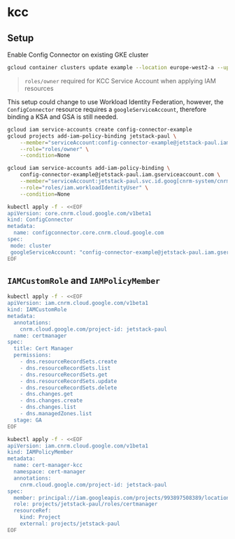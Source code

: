 # kcc

## Setup

Enable Config Connector on existing GKE cluster

```sh
gcloud container clusters update example --location europe-west2-a --update-addons=ConfigConnector=ENABLED
```

> `roles/owner` required for KCC Service Account when applying IAM resources

This setup could change to use Workload Identity Federation, however, the `ConfigConnector` resource requires a `googleServiceAccount`, therefore binding a KSA and GSA is still needed.

```sh
gcloud iam service-accounts create config-connector-example
gcloud projects add-iam-policy-binding jetstack-paul \
    --member="serviceAccount:config-connector-example@jetstack-paul.iam.gserviceaccount.com" \
    --role="roles/owner" \
    --condition=None

gcloud iam service-accounts add-iam-policy-binding \
    config-connector-example@jetstack-paul.iam.gserviceaccount.com \
    --member="serviceAccount:jetstack-paul.svc.id.goog[cnrm-system/cnrm-controller-manager]" \
    --role="roles/iam.workloadIdentityUser" \
    --condition=None
```

```sh
kubectl apply -f - <<EOF
apiVersion: core.cnrm.cloud.google.com/v1beta1
kind: ConfigConnector
metadata:
  name: configconnector.core.cnrm.cloud.google.com
spec:
 mode: cluster
 googleServiceAccount: "config-connector-example@jetstack-paul.iam.gserviceaccount.com"
EOF
```

## `IAMCustomRole` and `IAMPolicyMember`

```sh
kubectl apply -f - <<EOF
apiVersion: iam.cnrm.cloud.google.com/v1beta1
kind: IAMCustomRole
metadata:
  annotations:
    cnrm.cloud.google.com/project-id: jetstack-paul
  name: certmanager
spec:
  title: Cert Manager
  permissions:
    - dns.resourceRecordSets.create
    - dns.resourceRecordSets.list
    - dns.resourceRecordSets.get
    - dns.resourceRecordSets.update
    - dns.resourceRecordSets.delete
    - dns.changes.get
    - dns.changes.create
    - dns.changes.list
    - dns.managedZones.list
  stage: GA
EOF
```

```sh
kubectl apply -f - <<EOF
apiVersion: iam.cnrm.cloud.google.com/v1beta1
kind: IAMPolicyMember
metadata:
  name: cert-manager-kcc
  namespace: cert-manager
  annotations:
    cnrm.cloud.google.com/project-id: jetstack-paul
spec:
  member: principal://iam.googleapis.com/projects/993897508389/locations/global/workloadIdentityPools/jetstack-paul.svc.id.goog/subject/ns/cert-manger/sa/cert-manager
  role: projects/jetstack-paul/roles/certmanager
  resourceRef:
    kind: Project
    external: projects/jetstack-paul
EOF
```
